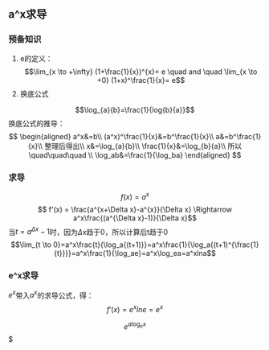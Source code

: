 
## a^x求导

### 预备知识
1. e的定义：
$$\lim_{x \to +\infty} (1+\frac{1}{x})^{x}= e \quad and \quad \lim_{x \to +0} (1+x)^\frac{1}{x}= e$$
2. 换底公式

$$\log_{a}{b}=\frac{1}{log{b}{a}}$$
换底公式的推导：
$$
\begin{aligned}
a^x&=b\\
(a^x)^\frac{1}{x}&=b^\frac{1}{x}\\
a&=b^\frac{1}{x}\\
整理后得出\\
x&=\log_{a}{b}\\
\frac{1}{x}&=\log_{b}{a}\\
所以 \quad\quad\quad \\
\log_ab&=\frac{1}{\log_ba}
\end{aligned}
$$

### 求导
$$ f(x) = a^x$$
$$ f'(x) = \frac{a^{x+\Delta x}-a^{x}}{\Delta x} \Rightarrow a^x\frac{(a^{\Delta x}-1)}{\Delta x}$$
当$t=a^{\Delta x}-1$时，因为$\Delta x$趋于0，所以计算后t趋于0
$$\lim_{t \to 0}=a^x\frac{t}{\log_a{(t+1)}}=a^x\frac{1}{\log_a{(t+1)^{\frac{1}{t}}}}=a^x\frac{1}{\log_ae}=a^x\log_ea=a^xlna$$
### e^x求导
$e^x$带入$a^x$的求导公式，得：
$$f'(x)=e^xlne=e^x$$

$$e^{a\log_ex}$$$